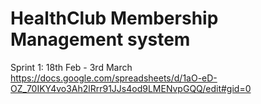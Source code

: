 # HealthClub Membership Management system

Sprint 1:
18th Feb - 3rd March
https://docs.google.com/spreadsheets/d/1aO-eD-OZ_70IKY4vo3Ah2lRrr91JJs4od9LMENvpGQQ/edit#gid=0


